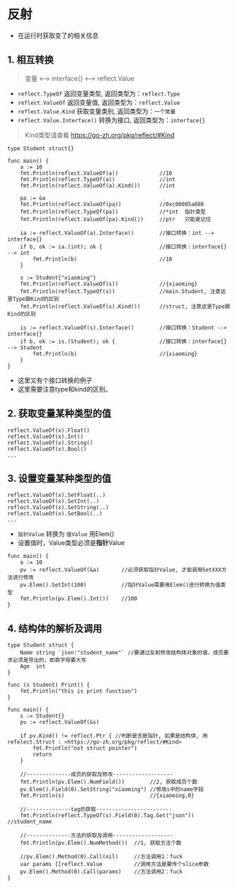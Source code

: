 # 反射

* 在运行时获取变了的相关信息

## 1. 相互转换

> 变量  <-->  interface{}  <-->  reflect.Value

* `reflect.TypeOf`  返回变量类型, 返回类型为：`reflect.Type`
* `reflect.ValueOf`  返回变量值, 返回类型为：`reflect.Value`
* `reflect.Value.Kind`  获取变量类别, 返回类型为：`一个常量`
* `reflect.Value.Interface()`    转换为接口, 返回类型为：`interface{}`

> Kind类型请查看 <https://go-zh.org/pkg/reflect/#Kind>

```golang
type Student struct{}

func main() {
    a := 10
    fmt.Println(reflect.ValueOf(a))             //10
    fmt.Println(reflect.TypeOf(a))              //int
    fmt.Println(reflect.ValueOf(a).Kind())      //int

    pa := &a
    fmt.Println(reflect.ValueOf(pa))            //0xc00005a080
    fmt.Println(reflect.TypeOf(pa))             //*int  指针类型
    fmt.Println(reflect.ValueOf(pa).Kind())     //ptr   只能是记住

    ia := reflect.ValueOf(a).Interface()        //接口转换：int --> interface{}
    if b, ok := ia.(int); ok {                  //接口转换：interface{} --> int
        fmt.Println(b)                          //10
    }

    s := Student{"xiaoming"}
    fmt.Println(reflect.ValueOf(s))             //{xiaoming}
    fmt.Println(reflect.TypeOf(s))              //main.Student, 注意这里Type跟Kind的区别
    fmt.Println(reflect.ValueOf(s).Kind())      //struct, 注意这里Type跟Kind的区别

    is := reflect.ValueOf(s).Interface()        //接口转换：Student --> interface{}
    if b, ok := is.(Student); ok {              //接口转换：interface{} --> Student
        fmt.Println(b)                          //{xiaoming}
    }
}
```

* 这里又有个接口转换的例子
* 这里需要注意type和kind的区别。

## 2. 获取变量某种类型的值

```golang
reflect.ValueOf(x).Float()
reflect.ValueOf(x).Int()
reflect.ValueOf(x).String()
reflect.ValueOf(x).Bool()
...
```

## 3. 设置变量某种类型的值

```golang
reflect.ValueOf(x).SetFloat(..)
reflect.ValueOf(x).SetInt(..)
reflect.ValueOf(x).SetString(..)
reflect.ValueOf(x).SetBool(..)
...
```

* `指针Value` 转换为 `值Value` 用Elem()
* 设置值时，Value类型必须是**指针**Value

```golang
func main() {
    a := 10
    pv := reflect.ValueOf(&a)       //必须获取指针Value, 才能调用SetXXX方法进行修改
    pv.Elem().SetInt(100)           //指针Value需要用Elem()进行转换为值类型
    fmt.Println(pv.Elem().Int())    //100
}
```

## 4. 结构体的解析及调用

```golang
type Student struct {
    Name string `json:"student_name"` //要通过反射修改结构体对象的值，成员要求必须是导出的，即首字母要大写
    Age  int
}

func (s Student) Print() {
    fmt.Println("this is print function")
}

func main() {
    s := Student{}
    pv := reflect.ValueOf(&s)

    if pv.Kind() != reflect.Ptr { //判断是否是指针, 如果是结构体, 用 refelect.Struct : <https://go-zh.org/pkg/reflect/#Kind>
        fmt.Println("not struct pointer")
        return
    }

    //--------------成员的获取及修改-------------------
    fmt.Println(pv.Elem().NumField())        //2, 获取成员个数
    pv.Elem().Field(0).SetString("xiaoming") //修改s中的name字段
    fmt.Println(s)                           //{xiaoming,0}

    //--------------tag的获取------------------------
    fmt.Println(reflect.TypeOf(s).Field(0).Tag.Get("json")) //student_name

    //--------------方法的获取及调用-------------------
    fmt.Println(pv.Elem().NumMethod())  //1, 获取方法个数

    //pv.Elem().Method(0).Call(nil)     //方法调用1：fuck
    var params []reflect.Value          //调用方法是要传个slice参数
    pv.Elem().Method(0).Call(params)    //方法调用2：fuck
}
```
